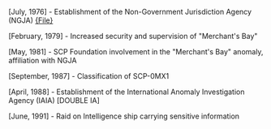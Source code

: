 [July, 1976] - Establishment of the Non-Government Jurisdiction Agency (NGJA) [{File}](https://git.jrblx.xyz/ztx/DE/files/NGJA_page-0001.jpg/raw)

[February, 1979] - Increased security and supervision of "Merchant's Bay"

[May, 1981] - SCP Foundation involvement in the "Merchant's Bay" anomaly, affiliation with NGJA

[September, 1987] - Classification of SCP-0MX1

[April, 1988] - Establishment of the International Anomaly Investigation Agency (IAIA) [DOUBLE IA]

[June, 1991] - Raid on Intelligence ship carrying sensitive information
